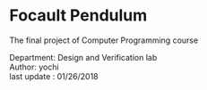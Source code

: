 
# Focault Pendulum
The final project of Computer Programming course 
   
Department: Design and Verification lab                 
Author: yochi                                            
last update : 01/26/2018
